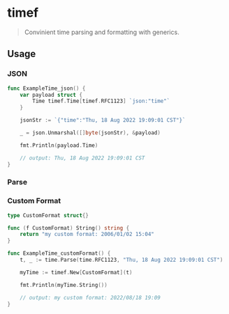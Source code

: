 # timef

> Convinient time parsing and formatting with generics.

## Usage

### JSON

```go
func ExampleTime_json() {
	var payload struct {
		Time timef.Time[timef.RFC1123] `json:"time"`
	}

	jsonStr := `{"time":"Thu, 18 Aug 2022 19:09:01 CST"}`

	_ = json.Unmarshal([]byte(jsonStr), &payload)

	fmt.Println(payload.Time)

	// output: Thu, 18 Aug 2022 19:09:01 CST
}
```

### Parse


### Custom Format

```go
type CustomFormat struct{}

func (f CustomFormat) String() string {
	return "my custom format: 2006/01/02 15:04"
}

func ExampleTime_customFormat() {
	t, _ := time.Parse(time.RFC1123, "Thu, 18 Aug 2022 19:09:01 CST")

	myTime := timef.New[CustomFormat](t)

	fmt.Println(myTime.String())

	// output: my custom format: 2022/08/18 19:09
}
```

